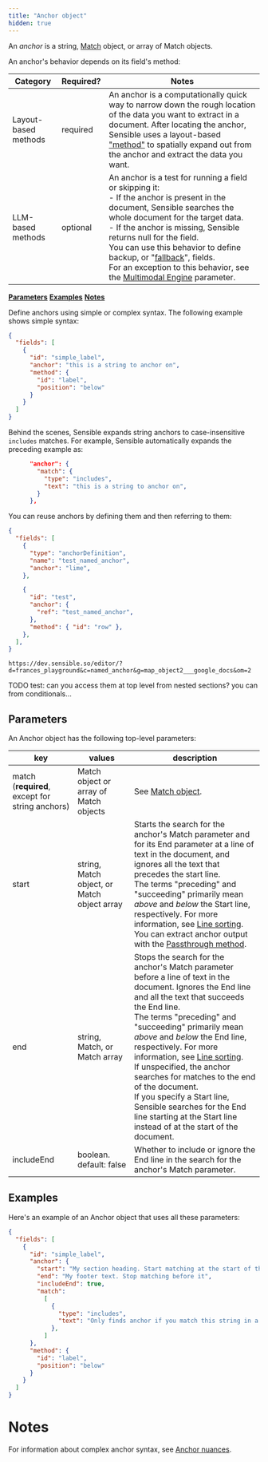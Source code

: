 ```yaml
---
title: "Anchor object"
hidden: true
---
```

An *anchor* is a string, [Match](doc:match) object, or array of Match objects. 

An anchor's behavior depends on its field's method:

| Category             | Required? | Notes                                                        |
| -------------------- | --------- | ------------------------------------------------------------ |
| Layout-based methods | required  | An anchor is a computationally quick way to narrow down the rough location of the data you want to extract in a document. After locating the anchor, Sensible uses a layout-based ["method"](doc:method) to spatially expand out from the anchor and extract the data you want. |
| LLM-based methods    | optional  | An anchor is a test for running a field or skipping it:<br/>- If the anchor is present in the document, Sensible searches the whole document for the target data.<br/>- If the anchor is missing, Sensible returns null for the field.<br/>You can use this behavior to define backup, or  "[fallback](doc:fallbacks)", fields.<br/> For an exception to this behavior, see the [Multimodal Engine](doc:query-group#parameters) parameter. |

[**Parameters**](doc:anchor#parameters)
[**Examples**](doc:anchor#examples)
[**Notes**](doc:anchor#notes)

Define anchors using simple or complex syntax. The following example shows simple syntax:

```json
{
  "fields": [
    {
      "id": "simple_label",
      "anchor": "this is a string to anchor on",
      "method": {
        "id": "label",
        "position": "below"
      }
    }
  ]
} 
```

Behind the scenes, Sensible expands string anchors to case-insensitive `includes` matches. For example, Sensible automatically expands the preceding example as:

```json
      "anchor": {
        "match": {
          "type": "includes",
          "text": "this is a string to anchor on",
        }
      },
```

You can reuse anchors by defining them and then referring to them:

```json
{
  "fields": [
    {
      "type": "anchorDefinition",
      "name": "test_named_anchor",
      "anchor": "lime",
    },

    {
      "id": "test",
      "anchor": {
        "ref": "test_named_anchor",
      },
      "method": { "id": "row" },
    },
  ],
}

```

`https://dev.sensible.so/editor/?d=frances_playground&c=named_anchor&g=map_object2___google_docs&om=2`

TODO test: can you access them at top level from nested sections? you can from conditionals...





Parameters
----

An Anchor object has the following top-level parameters:


| key                                             | values                                      | description                                                  |
| ----------------------------------------------- | ------------------------------------------- | ------------------------------------------------------------ |
| match (**required**, except for string anchors) | Match object or array of Match objects      | See [Match object](doc:match).                               |
| start                                           | string, Match object, or Match object array | Starts the search for the anchor's Match parameter and for its End parameter at a line of text in the document, and ignores all the text that precedes the start line. <br/> The terms "preceding" and "succeeding" primarily mean *above* and *below* the Start line, respectively. For more information, see [Line sorting](doc:lines#line-sorting).<br/>You can extract anchor output with the [Passthrough method](doc:passthrough). |
| end                                             | string, Match, or Match array               | Stops the search for the anchor's Match parameter before a line of text in the document.  Ignores the End line and all the text that succeeds the End line. <br/> The terms "preceding" and "succeeding" primarily mean *above* and *below* the End line, respectively. For more information, see [Line sorting](doc:lines#line-sorting).<br/>If unspecified, the anchor searches for matches to the end of the document.<br/>If you specify a Start line, Sensible searches for the End line starting at the Start line instead of at the start of the document. |
| includeEnd                                      | boolean. default: false                     | Whether to include or ignore the End line in the search for the anchor's Match parameter. |

Examples
----

Here's an example of an Anchor object that uses all these parameters: 

```json
{
  "fields": [
    {
      "id": "simple_label",
      "anchor": {
        "start": "My section heading. Start matching at the start of this line",
        "end": "My footer text. Stop matching before it",
        "includeEnd": true,
        "match": 
          [
            {
              "type": "includes",
              "text": "Only finds anchor if you match this string in a line that is between the start and end lines",
            },
          ]      
      },
      "method": {
        "id": "label",
        "position": "below"
      }
    }
  ]
}
```

Notes
====

For information about complex anchor syntax, see [Anchor nuances](doc:anchor-nuances).



